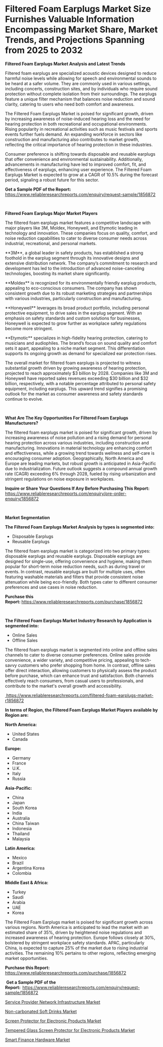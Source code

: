 <p><h1>Filtered Foam Earplugs Market Size Furnishes Valuable Information Encompassing Market Share, Market Trends, and Projections Spanning from 2025 to 2032</h1></p><p><strong>Filtered Foam Earplugs Market Analysis and Latest Trends</strong></p>
<p><p>Filtered foam earplugs are specialized acoustic devices designed to reduce harmful noise levels while allowing for speech and environmental sounds to be heard at a safer volume. They are commonly used in various settings, including concerts, construction sites, and by individuals who require sound protection without complete isolation from their surroundings. The earplugs feature a unique filter mechanism that balances noise reduction and sound clarity, catering to users who need both comfort and awareness.</p><p>The Filtered Foam Earplugs Market is poised for significant growth, driven by increasing awareness of noise-induced hearing loss and the need for hearing protection in both recreational and occupational environments. Rising popularity in recreational activities such as music festivals and sports events further fuels demand. An expanding workforce in sectors like construction and manufacturing also contributes to market growth, reflecting the critical importance of hearing protection in these industries.</p><p>Consumer preference is shifting towards disposable and reusable earplugs that offer convenience and environmental sustainability. Additionally, advancements in manufacturing have led to improved comfort, fit, and effectiveness of earplugs, enhancing user experience. The Filtered Foam Earplugs Market is expected to grow at a CAGR of 10.5% during the forecast period, signaling a robust future for this sector.</p></p>
<p><strong>Get a Sample PDF of the Report:&nbsp;</strong> <a href="https://www.reliableresearchreports.com/enquiry/request-sample/1856872?utm_campaign=7&utm_medium=2&utm_source=Github&utm_content=ia&utm_term=27032025&utm_id=filtered-foam-earplugs">https://www.reliableresearchreports.com/enquiry/request-sample/1856872</a></p>
<p>&nbsp;</p>
<p><strong>Filtered Foam Earplugs Major Market Players</strong></p>
<p><p>The filtered foam earplugs market features a competitive landscape with major players like 3M, Moldex, Honeywell, and Etymotic leading in technology and innovation. These companies focus on quality, comfort, and noise reduction capabilities to cater to diverse consumer needs across industrial, recreational, and personal markets.</p><p>**3M**, a global leader in safety products, has established a strong foothold in the earplug segment through its innovative designs and extensive distribution network. The company’s commitment to research and development has led to the introduction of advanced noise-canceling technologies, boosting its market share significantly. </p><p>**Moldex** is recognized for its environmentally friendly earplug products, appealing to eco-conscious consumers. The company has shown consistent growth due to its robust marketing strategies and partnerships with various industries, particularly construction and manufacturing.</p><p>**Honeywell** leverages its broad product portfolio, including personal protective equipment, to drive sales in the earplug segment. With an emphasis on safety standards and custom solutions for businesses, Honeywell is expected to grow further as workplace safety regulations become more stringent.</p><p>**Etymotic** specializes in high-fidelity hearing protection, catering to musicians and audiophiles. The brand’s focus on sound quality and comfort sets it apart, appealing to a niche market segment. This differentiation supports its ongoing growth as demand for specialized ear protection rises.</p><p>The overall market for filtered foam earplugs is projected to witness substantial growth driven by growing awareness of hearing protection, projected to reach approximately $3 billion by 2028. Companies like 3M and Honeywell have reported sales revenues exceeding $30 billion and $32 billion, respectively, with a notable percentage attributed to personal safety equipment, including earplugs. This upward trend signifies a promising outlook for the market as consumer awareness and safety standards continue to evolve.</p></p>
<p>&nbsp;</p>
<p><strong>What Are The Key Opportunities For Filtered Foam Earplugs Manufacturers?</strong></p>
<p><p>The filtered foam earplugs market is poised for significant growth, driven by increasing awareness of noise pollution and a rising demand for personal hearing protection across various industries, including construction and manufacturing. Innovations in material technology are enhancing comfort and effectiveness, while a growing trend towards wellness and self-care is encouraging consumer adoption. Geographically, North America and Europe are leading markets, but robust growth is anticipated in Asia-Pacific due to industrialization. Future outlook suggests a compound annual growth rate (CAGR) exceeding 6% through 2028, fueled by rising urbanization and stringent regulations on noise exposure in workplaces.</p></p>
<p><strong>Inquire or Share Your Questions If Any Before Purchasing This Report:</strong> <a href="https://www.reliableresearchreports.com/enquiry/pre-order-enquiry/1856872?utm_campaign=7&utm_medium=2&utm_source=Github&utm_content=ia&utm_term=27032025&utm_id=filtered-foam-earplugs">https://www.reliableresearchreports.com/enquiry/pre-order-enquiry/1856872</a></p>
<p>&nbsp;</p>
<p><strong>Market Segmentation</strong></p>
<p><strong>The Filtered Foam Earplugs Market Analysis by types is segmented into:</strong></p>
<p><ul><li>Disposable Earplugs</li><li>Reusable Earplugs</li></ul></p>
<p><p>The filtered foam earplugs market is categorized into two primary types: disposable earplugs and reusable earplugs. Disposable earplugs are designed for single-use, offering convenience and hygiene, making them popular for short-term noise reduction needs, such as during travel or events. In contrast, reusable earplugs are built for multiple uses, often featuring washable materials and filters that provide consistent noise attenuation while being eco-friendly. Both types cater to different consumer preferences and use cases in noise reduction.</p></p>
<p><strong>Purchase this Report:&nbsp;</strong><a href="https://www.reliableresearchreports.com/purchase/1856872?utm_campaign=7&utm_medium=2&utm_source=Github&utm_content=ia&utm_term=27032025&utm_id=filtered-foam-earplugs">https://www.reliableresearchreports.com/purchase/1856872</a></p>
<p>&nbsp;</p>
<p><strong>The Filtered Foam Earplugs Market Industry Research by Application is segmented into:</strong></p>
<p><ul><li>Online Sales</li><li>Offline Sales</li></ul></p>
<p><p>The filtered foam earplugs market is segmented into online and offline sales channels to cater to diverse consumer preferences. Online sales provide convenience, a wider variety, and competitive pricing, appealing to tech-savvy customers who prefer shopping from home. In contrast, offline sales offer direct interaction, allowing customers to physically assess the product before purchase, which can enhance trust and satisfaction. Both channels effectively reach consumers, from casual users to professionals, and contribute to the market's overall growth and accessibility.</p></p>
<p><a href="https://www.reliableresearchreports.com/filtered-foam-earplugs-market-r1856872?utm_campaign=7&utm_medium=2&utm_source=Github&utm_content=ia&utm_term=27032025&utm_id=filtered-foam-earplugs">&nbsp;https://www.reliableresearchreports.com/filtered-foam-earplugs-market-r1856872</a></p>
<p><strong>In terms of Region, the Filtered Foam Earplugs Market Players available by Region are:</strong></p>
<p>
    <p> <strong> North America: </strong>
        <ul>
            <li>United States</li>
            <li>Canada</li>
        </ul>
        </p> 
    <p> <strong> Europe: </strong>
        <ul>
            <li>Germany</li>
            <li>France</li>
            <li>U.K.</li>
            <li>Italy</li>
            <li>Russia</li>
        </ul>
        </p> 
    <p> <strong> Asia-Pacific: </strong>
        <ul>
            <li>China</li>
            <li>Japan</li>
            <li>South Korea</li>
            <li>India</li>
            <li>Australia</li>
            <li>China Taiwan</li>
            <li>Indonesia</li>
            <li>Thailand</li>
            <li>Malaysia</li>
        </ul>
        </p> 
    <p> <strong> Latin America: </strong>
        <ul>
            <li>Mexico</li>
            <li>Brazil</li>
            <li>Argentina Korea</li>
            <li>Colombia</li>
        </ul>
        </p> 
    <p> <strong> Middle East & Africa: </strong>
        <ul>
            <li>Turkey</li>
            <li>Saudi</li>
            <li>Arabia</li>
            <li>UAE</li>
            <li>Korea</li>
        </ul>
    </p>
    </p>
<p><p>The Filtered Foam Earplugs market is poised for significant growth across various regions. North America is anticipated to lead the market with an estimated share of 35%, driven by heightened noise regulations and increased awareness of hearing protection. Europe follows closely at 30%, bolstered by stringent workplace safety standards. APAC, particularly China, is expected to capture 25% of the market due to rising industrial activities. The remaining 10% pertains to other regions, reflecting emerging market opportunities.</p></p>
<p><strong>Purchase this Report: </strong><a href="https://www.reliableresearchreports.com/purchase/1856872?utm_campaign=7&utm_medium=2&utm_source=Github&utm_content=ia&utm_term=27032025&utm_id=filtered-foam-earplugs">https://www.reliableresearchreports.com/purchase/1856872</a></p>
<p>&nbsp;<strong>Get a Sample PDF of the Report:&nbsp;&nbsp;</strong><a href="https://www.reliableresearchreports.com/enquiry/request-sample/1856872?utm_campaign=7&utm_medium=2&utm_source=Github&utm_content=ia&utm_term=27032025&utm_id=filtered-foam-earplugs">https://www.reliableresearchreports.com/enquiry/request-sample/1856872</a></p>
<p><strong></strong></p>
<p><p><a href="https://github.com/groszsaoudrd/Market-Research-Report-List-1/blob/main/service-provider-network-infrastructure-market.md?utm_campaign=7&utm_medium=2&utm_source=Github&utm_content=ia&utm_term=27032025&utm_id=filtered-foam-earplugs">Service Provider Network Infrastructure Market</a></p><p><a href="https://github.com/lenjakam/Market-Research-Report-List-1/blob/main/non-carbonated-soft-drinks-market.md?utm_campaign=7&utm_medium=2&utm_source=Github&utm_content=ia&utm_term=27032025&utm_id=filtered-foam-earplugs">Non-carbonated Soft Drinks Market</a></p><p><a href="https://github.com/quiraytaibat/Market-Research-Report-List-1/blob/main/screen-protector-for-electronic-products-market.md?utm_campaign=7&utm_medium=2&utm_source=Github&utm_content=ia&utm_term=27032025&utm_id=filtered-foam-earplugs">Screen Protector for Electronic Products Market</a></p><p><a href="https://github.com/direepittr/Market-Research-Report-List-1/blob/main/tempered-glass-screen-protector-for-electronic-products-market.md?utm_campaign=7&utm_medium=2&utm_source=Github&utm_content=ia&utm_term=27032025&utm_id=filtered-foam-earplugs">Tempered Glass Screen Protector for Electronic Products Market</a></p><p><a href="https://github.com/denuetkachci/Market-Research-Report-List-1/blob/main/smart-finance-hardware-market.md?utm_campaign=7&utm_medium=2&utm_source=Github&utm_content=ia&utm_term=27032025&utm_id=filtered-foam-earplugs">Smart Finance Hardware Market</a></p></p>